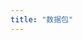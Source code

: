 ```yaml
---
title: "数据包"
---
```

<!-- 
# Data Pack

[[toc]]

MineColonies allows modifications of many features using data packs, including player and worker recipes, loot tables, and mob drops. This allows broad expansion by players or modpack makers to support other mods, design choices, forms of progression, or styles of play. For general information on Minecraft data packs, [see the Minecraft wiki](<https://minecraft.wiki/w/Data_Pack>).

Data packs exist as part of a world, and they must be [installed](https://minecraft.wiki/w/Tutorials/Installing_a_data_pack) on each world.

## Concepts

Data packs are one or more files in the JSON format, stored within a folder or a zip file. Despite their names, these are text files, and can be opened with text editors. Note that Windows will, by default, hide the extension of known files, and this [should be changed](https://support.microsoft.com/en-us/windows/common-file-name-extensions-in-windows-da4a4430-8e76-89c5-59f7-1cdbbc75cb01) to avoid accidentally appending .txt to the file name. Avoid using a rich text editor like WordPad or Microsoft Word, which may insert additional formatting into the file. On Windows, simple text editors like Notepad, NotePad++, or WattPad are more useful for making small numbers of these files, and development environments like IntelliJ may be worth installing if creating many JSONs.

The JSON format is both generous and fastidious. It does not particularly care if you add extra fields, but it will choke on a missing comma or brace. Minecraft will report the file and location of a JSON error in the error log, but it may also be useful to check files in a JSON validator tool, colloqually known as a [linter](https://jsonlint.com/), as you create them. The JSON format will accept most characters, though the double-quotes (<code>"</code>) and backslash (<code>\</code>) characters must first be 'escaped' by prefixing them with a backslash (such that <code>"</code> becomes <code>\"</code> and <code>\\</code> becomes <code>\\</code>).

For most users, looking at other similar JSONs will be the fastest way to get started. For those interested in the specific rules of the format, [see here](https://www.json.org/json-en.html).

The data pack folder or zip file can be any valid file name, and will be used to determine the name of the data pack. This folder or zip file must contain in its root level a file named **pack.mcmeta**, [with a specific format](<https://minecraft.wiki/w/Data_Pack#pack.mcmeta>). It is strongly encouraged to provide a distinct name and description for your data pack: this will show up as a tooltip from the in-game interfaces and /datapack list command. To act as a data pack, this should also contain a "data" directory.

Each folder within that "data" directory acts as a different **namespace**. Most mods have their own namespaces; for MineColonies, this is "minecolonies". As a rule, all folders and files within a datapack, including the namespace folders, **must** have names consisting solely of lowercase alphanumeric characters, underscores (`_`), dashes (-), and/or dots (.). Any other characters, including uppercase letters, will cause Minecraft to fail to load the data pack, and give a largely unhelpful error. Completely empty names are considered legal and read, but not all mods will support them.

<p style="font-size:12pt;text-align:center"><b>Data packs are very picky. A single misplaced comma, missing quotation mark, or invalid file name will give an error. If a file doesn't seem to be applying, or a datapack is giving errors on world load, check your file's formatting first.</b></p>
Files that exactly match the namespace, directory, and name of a file from vanilla Minecraft, a mod, or another data pack will either completely override or merge with that other JSON, depending on the file's type. A data pack can have multiple namespace directories, and the most common approach is to use a mod's namespace when directly overriding an existing JSON from vanilla or a mod, and a unique namespace when adding or modifying content or modifying another data pack. It's encouraged to add to the <code>forge</code> and <code>minecraft</code> namespaces only when adding to or modifying vanilla or forge defaults, to use the <code>minecolonies</code> namespace when modifying existing MineColonies files, and to use your own namespace when adding new types, or completely removing a crafter recipe or research.

### Terminology

| Keyword           | Explanation                                                                                                                                                                                                                                                                                                                                                                                                                                      |
|-------------------|--------------------------------------------------------------------------------------------------------------------------------------------------------------------------------------------------------------------------------------------------------------------------------------------------------------------------------------------------------------------------------------------------------------------------------------------------|
| Resource Location | The common word for Mojang's [Namespaced IDs](https://minecraft.wiki/w/Namespaced_ID#Namespaces). A string of format <code>namespace:path</code>, with strict limitations on allowed characters, all lower-case, and only one colon (:). Used heavily in newer versions of Minecraft to uniquely identify nearly everything.                                                                                                             |
| Namespace         | The first half of a Resource Location, before the colon (:). In <code>minecraft:cobblestone</code>, "minecraft" is the namespace. Commonly used namespaces are "minecraft", "forge", and "minecolonies". Modpack makers may want to select their own namespace to avoid potential conflicts. In data packs, namespaces are derived from the names of the folders at the top level within the "data" directory.                                   |
| Data Location     | The internal location within namespaces that Minecraft and mods examine for specific uses, such as <code>tags/blocks</code> for Block Tags, or <code>crafterrecipes</code> for Crafter Recipes. Only JSONs within a known data location are applied by Minecraft or Minecraft mods, and Data Locations control how these JSONs apply and what format is expected. Relevant Data Locations are described in more detail throughout this document. |
| Path              | The second half of a Resource Location, after the colon (:). In <code>minecraft:cobblestone</code>, "cobblestone" is the path. In data packs, Paths are derived from the folders and filenames within a specific Data Location. <code>data/minecraft/tags/items/cobblestone.json</code> will have a namespace of "minecraft", a Data Location of "tag/items", a path of "cobblestone".                                                           |
| Type              | The supported format for a specific context. Includes Objects, Arrays, Strings, Booleans, Integers, and Doubles.                                                                                                                                                                                                                                                                                                                                 |
| Object            | In the context of the JSON standard, a group of key-value pairs held together by a pair of curly brackets (<code>{ }</code>). All JSON files must be a JSON Object, and name-value pairs may use an Object as a value.                                                                                                                                                                                                                           |
| Array             | In the context of the JSON standard, a group of value types held together by a pair of square brackets(<code>[ ]</code>). JSON Arrays may contain multiple Values, or multiple Objects, but not name-value pairs directly.                                                                                                                                                                                                                       |
| String            | A set of characters. In JSON, strings must always be within quotation marks (<code>" "<code>).                                                                                                                                                                                                                                                                                                                                                   |
| Boolean           | The values <code>true</code> or <code>false</code>, not contained within quotation marks.                                                                                                                                                                                                                                                                                                                                                        |
| Integer           | A whole number. For this document, between positive and negative two billion, not contained within quotation marks. You generally won't use numbers that high.                                                                                                                                                                                                                                                                                   |
| Double            | A number, including decimal numbers, not contained within quotation marks.                                                                                                                                                                                                                                                                                                                                                                       |
| Name-Value Pair   | In the context of the JSON standard, a string key and an matching value, usually in the format <code>"name": value</code>. Name-value pairs that are not the last name-value pair in an Object must be separated by a comma (<code>,</code>).                                                                                                                                                                                                    |
| Name              | In the context of the JSON standard, the left half of a name-value pair. Must be a String. Only one occurance of a name will be read in a single object's top level, usually the first, though sibling in an array or descendants in objects may hold the same Name.                                                                                                                                                                             |
| Value             | In the context of the JSON standard, the right half of a name-value pair. May be any type that matches the context. Values within quotation marks (<code>" "</code>) are treated as Strings.                                                                                                                                                                                                                                                     |
| Translation Key   | A specially formatted string, which will attempt to be processed through the Minecraft translation file. If the client language file contains a matching Name, substitutes the corresponding Value, otherwise, presents the key to the user directly.                                                                                                                                                                                            |

### Example Folder Layout

A complex data pack can have many files across many types in many namespaces, as shown below. Smaller data packs consisting of tweaks or settings changes may only have two or three files.

<img src="../../assets/images/misc/datapack_example.png" class="img-fluid mx-auto" alt="Example Complex Data Pack Layout">

<p style="font-size:12pt;text-align:center"><b>The pack.mcmeta file is mandatory, and Minecraft will not load a data pack without one, or with an improperly formatted one.</b></p>

For Minecraft 1.16, a typical pack.mcmeta file looks like this:

{% highlight json linenos %}
{
  "pack": {
    "pack_format": 6,
    "description": "Rename To Your Preferences"
  }
}
{% endhighlight %}

The <code>"description"</code>'s value is displayed to the user as an in-game title for the data pack, so it's best to make it descriptive and unique.

## Tags

 **Tags** are a vanilla Minecraft feature, used to give properties to specific items (if within the <code>tags\items</code> directory) or blocks (if within <code>tags\blocks</code> directory). Item tags also used for Ore Dictionary behaviors. Tags apply a property based on the file name: <code>\data\minecolonies\tags\blocks\concrete.json</code> applies a <code>#minecolonies:concrete</code> tag to all blocks matching the Resource Locations contained within it or within Block Tags matching that Resource Location, and that <code>#minecolonies:concrete</code> block tag determines what materials a {% worker_link concretemixer %} can mine.

 All Tag JSONs operate in **merge** mode by default. They can instead override, removing any other blocks or items from JSONs matching that name that were loaded first. To use override mode, you must explicitly set <code>"replace" : true</code> in addition to the <code>"values" : </code> name-value pair. This <code>"replace"</code> name is not mandatory for merge mode, but for ease of readability, it's strongly encouraged to use <code>"replace" : false </code> if intentionally adding to existing Tags.

 The only other supported name-value pair for a Tag JSON is the <code>"value":</code> Name. This accepts an Array of identifiers or tags as individual Resource Location strings. These string must contain the namespace and an item identifier in resource location format, matching either a single object of that tag's type, or another Tag prefixed by the # symbol. Missing or mistyped targets may cause the file to be ignored, or for Minecraft to throw an error on world load. Use the Advanced Tooltip functionality (F3 + H) in Minecraft to turn on display of Resource Locations in item tooltips for help finding specific strings.

 A typical tag file to add cobblestone and every type of vanilla anvil to a Tag would thus look like:

{% highlight json linenos %}
{
    "replace": false,
    "values": [
      "minecraft:cobblestone",
      "#minecraft:anvil"
    ]
}
{% endhighlight %}

**While this example works for both Blocks and Items, it's a rare exception. Block Tags and Item Tags are entirely different things, and while some Block Tags have Item Tag equivalents, many do not. Some mods will *only* use Item Tags or Block Tags; some items, even vanilla items, have different Resource Locations when in Item form than in Block form.**

### Block Tags

 **Block Tags** are loaded in the <code>tags/blocks</code> directory. MineColonies reads the following Block Tags:

| Namespace                 | Block Tag                        | Effect                                                                                                                                                         |
|---------------------------|----------------------------------|----------------------------------------------------------------------------------------------------------------------------------------------------------------|
| <code>minecolonies</code> | <code>concrete</code>            | Blocks that a {% worker_link concretemixer %} can mine.                                                                                                        |
| <code>minecolonies</code> | <code>decoblocks</code>          | Blocks that are not replaced by builders during construction phases.                                                                                           |
| <code>minecolonies</code> | <code>indestructable</code>      | Blocks that can't be destroyed. Prevents these blocks from being overwritten by Survival Build Tools, and has special considerations for colonist pathfinding. |
| <code>minecolonies</code> | <code>orechanceblocks</code>     | Blocks that which will have a low chance of dropping extra ores when mined by a {% worker_link miner %}.                                                       |
| <code>minecolonies</code> | <code>pathblocks</code>          | Colonists walk faster on and preferentially follow roads made of these blocks.                                                                                 |
| <code>minecolonies</code> | <code>protectionexception</code> | Blocks that can be used, or alt-clicked, within a [colony's protection range](../../source/systems/protection), even by neutral or enemy players.              |
| <code>forge</code>        | <code>dirt</code>                | Blocks that can be used as farmland by {% worker_link farmer %}.                                                                                               |
| <code>minecraft</code>    | <code>beds</code>                | Blocks that can be used by colonists to rest, if included in a schematic.                                                                                      |
| <code>minecraft</code>    | <code>doors</code>               | Used for pathfinding.                                                                                                                                          |
| <code>minecraft</code>    | <code>leaves</code>              | Used to determine eligible trees for the {% worker_link forester %}.                                                                                           |
| <code>minecraft</code>    | <code>logs</code>                | Used to determine eligible trees for the {% worker_link forester %}.                                                                                           |
| <code>minecraft</code>    | <code>shroomlight</code>         | Used to determine eligible trees for the {% worker_link forester %}.                                                                                           |
| <code>minecraft</code>    | <code>wart_blocks</code>         | Used to determine eligible trees for the {% worker_link forester %}.                                                                                           |

### Item Tags

 Item Tags are loaded in the <code>tags\items</code> directory. MineColonies reads the following Item Tags:

| Namespace                 | tags\\items                             | Effect                                                                                                                                                                                  |
|---------------------------|-----------------------------------------|-----------------------------------------------------------------------------------------------------------------------------------------------------------------------------------------|
| <code>minecolonies</code> | <code>breakable_ore</code>              | (1.18+ only) Items with this tag are processed by the smelter using fortune                                                                                                             |
| <code>minecolonies</code> | <code>compostables</code>               | Items that can be placed into a Composter, and give moderate compost.                                                                                                                   |
| <code>minecolonies</code> | <code>compostables_poor</code>          | Items that can be placed into a Composter, and give little compost.                                                                                                                     |
| <code>minecolonies</code> | <code>compostables_rich</code>          | Items that can be placed into a Composter, and give a lot of compost.                                                                                                                   |
| <code>minecolonies</code> | <code>concrete_powder</code>            | Crafted and placed by a {% worker_link concretemixer %}                                                                                                                                 |
| <code>minecolonies</code> | <code>florist_flowers</code>            | Grown by the {% worker_link florist %}, if they have a valid block form, at building level 3 or higher.                                                                                 |
| <code>minecolonies</code> | <code>fungi</code>                      | Items that can be grown by a {% worker_link forester %} on Warped Nylium or Crimson Nylium.                                                                                             |
| <code>minecolonies</code> | <code>meshes</code>                     | Items that can be held as meshes by a {% worker_link sifter %}. This only allows the Sifter to use the tool, it does not add benefits to doing so. See CrafterRecipes for more details. |
| <code>minecolonies</code> | <code>raw_ore</code>                    | (1.18+ only) Items with this tag, if processable in a furnace, can be processed at the smeltery                                                                                         |
| <code>minecolonies</code> | <code>reducible_ingredient</code>       | Items that may be reduced in cost by one, to a minimum of one, when in a colonist recipe that originally required more than one of the item.                                            |
| <code>minecolonies</code> | <code>reducible_product_excluded</code> | Output items that can never have their crafter recipe efficiency improved. Most storage blocks or reversable recipes should be in this tag, to avoid possible infinite item loops.      |
| <code>forge</code>        | <code>crops_wheat</code>                | The Baker can cook any recipe including an in this tag, if the output is a food item.                                                                                                   |
| <code>forge</code>        | <code>glass</code>                      | All items with this tag, if produces in a furnace from an item tagged with #forge:glass, can be made at the Glassblower.                                                                |
| <code>forge</code>        | <code>ores</code>                       | All items with this tag are treated as ores by the miner, and in 1.16.5, if processable in a furnace, can be processed in the smeltery.                                                 |
| <code>forge</code>        | <code>sand</code>                       | All items with this tag, if smeltable into an item tagged with #forge:glass, can be made at the Glassblower.                                                                            |
| <code>forge</code>        | <code>seeds</code>                      | Only items with this tag are valid to set in a Scarecrow, and are planted by a Farmer.                                                                                                  |
| <code>minecraft</code>    | <code>flowers</code>                    | Used by the {% worker_link beekeeper %} to breed bees.                                                                                                                                  |
| <code>minecraft</code>    | <code>fishes</code>                     | Used by the {% worker_link fisher %} to render fish on bandolier.                                                                                                                       |
| <code>minecraft</code>    | <code>leaves</code>                     | Items that Builders will place 'for free', without having in their inventory.                                                                                                           |
| <code>minecraft</code>    | <code>logs</code>                       | Recipes consisting of 75% or more this tag and #minecraft:planks can be taught to the Sawmill.                                                                                          |
| <code>minecraft</code>    | <code>planks</code>                     | Recipes consisting of 75% or more this tag and #minecraft:logs can be taught to the Sawmill. A stack is stored by the Miner.                                                            |
| <code>minecraft</code>       | <code>saplings</code>                  | Used by the Forester to grow trees.
| <code>minecraft</code>       | <code>slabs</code>                     | A stack is stored by the Miner. |
| <code>minecraft</code>       | <code>small_flowers</code>             | Grown by a building level 1 or 2 {% worker_link florist %}, if they have a valid block form, and are in #minecolonies:florist_flowers. |
| <code>minecraft</code>       | <code>wool</code>                      | Used to by the Dyer to produce white wool, if not already White Wool. |

**Some Vanilla and Forge Item Tags are very expansive, or are used by some mods in ways that might surprise you. See [list of tags](https://minecraft.wiki/w/Tag#List_of_tags) for Minecraft behaviors.**

### Crafter Item Tags

Additionally, some **Item Tags** are used to control what recipes can be taught to a worker by a player in-game. Each worker has a different set of tags. For a full list, see [here](https://github.com/ldtteam/minecolonies/tree/version/main/src/datagen/generated/minecolonies/data/minecolonies/tags/items).

| Item Tag                           | Effect                                                                                                                                                                  |
|------------------------------------|-------------------------------------------------------------------------------------------------------------------------------------------------------------------------|
| <code>x_product_excluded</code>    | Items that cannot be made by this worker. Overrides all other crafter Tags.                                                                                             |
| <code>x_product</code>             | Items that can be made by this worker.                                                                                                                                  |
| <code>x_ingredient_excluded</code> | Items that cannot be used to craft by this worker, unless the recipe product is in <code>x_product</code>.                                                              |
| <code>x_ingredient</code>          | Items that can be used to craft by this worker, unless the ingredient is in <code>x_ingredient_excluded</code>, or the recipe output is in <code>x_product.json</code>. |

A few colonists have other hard-coded rules that are not dependent on tags. The {% worker_link blacksmith %} can make all tools, swords, armor, hoes, and shields. {% worker_link cook %} will always accept recipes for items that have valid foods as results.

## Crafter Recipes

While Item Tags determine the recipes that workers can be taught, colonists can also automatically learn special **Crafter Recipes**. These recipes can be different than those available to the player or even reflect items that can't be made in any other way. Unlike Tags, Crafter Recipes can and must hold a large number of properties, some containing arrays or objects of properties themselves. Supported properties include:

| Crafter Recipe Key Name            | Object Name          | Type             | Description                                                                                                                                                                                                                                                                         |
|------------------------------------|----------------------|------------------|-------------------------------------------------------------------------------------------------------------------------------------------------------------------------------------------------------------------------------------------------------------------------------------|
| <code>"type"</code>                |                      | string           | <code>"recipe"</code> to add a recipe, and <code>"remove"</code> to disable one.                                                                                                                                                                                                    |
| <code>"crafter"</code>             |                      | string           | The name of the worker who will learn the recipe. Mandatory.                                                                                                                                                                                                                        |
| <code>"inputs"</code>              |                      | Array Of Objects | The <code>"item"</code>s and <code>"count"</code>s of the required input items that will be consumed for the recipe.                                                                                                                                                                |
|                                    | <code>"item"</code>  | string           | The Resource Location identifier of an item consumed by the recipe.                                                                                                                                                                                                                 |
|                                    | <code>"count"</code> | integer          | The number of that item consumed by default. If not present, defaults to 1.                                                                                                                                                                                                         |
| <code>"result"</code>              |                      | string           | The Resource Location identifier of the item the recipe produces.                                                                                                                                                                                                                   |
| <code>"count"</code>               |                      | integer          | The count of <code>"result"</code> items that should be returned. If not present, defaults to 1.                                                                                                                                                                                    |
| <code>"loot-table"</code>          |                      | string           | The Resource Location of a [loot table](https://minecraft.wiki/w/Loot_table), used for outputs that require some randomization.                                                                                                                                            |
| <code>"additional-output"</code>   |                      | Object           | The <code>"item"</code> and <code>"count"</code> of a single additional output item.                                                                                                                                                                                                |
|                                    | <code>"item"</code>  | string           | The Resource Location identifier of an item consumed by the recipe.                                                                                                                                                                                                                 |
|                                    | <code>"count"</code> | integer          | The number of that item consumed by default. If not present, defaults to 1.                                                                                                                                                                                                         |
| <code>"alternative-output"</code>  |                      | Array Of Objects | Contains the <code>"item"</code> and <code>"count"</code> of alternative output items. These consume the same inputs, share the same "loot-table", and return the same "additional-output" as the main recipe, but produce a different result on demand through the Request System. |
|                                    | <code>"item"</code>  | string           | The Resource Location identifier of an item consumed by the recipe.                                                                                                                                                                                                                 |
|                                    | <code>"count"</code> | integer          | The number of that item consumed by default. If not present, defaults to 1.                                                                                                                                                                                                         |
| <code>"intermediate"</code>        |                      | string           | The Resource Location identifier of a block required to craft the item, typically a furnace.                                                                                                                                                                                        |
| <code>"research-id"</code>         |                      | string           | The Resource Location identifier of a research that is automatically learned after the colony has a research completed, if all other requirements are met.                                                                                                                          |
| <code>"not-research-id"</code>     |                      | string           | The Resource Location identifier of a research that automatically causes the recipe to be unlearned. Most commonly used to replace a default recipe.                                                                                                                                |
| <code>"min-building-level"</code>  |                      | integer          | The minimum building level, inclusive, at which the recipe may be automatically learned, if all other requirements are complete.                                                                                                                                                    |
| <code>"max-building-level"</code>  |                      | integer          | The building level where the recipe will be automatically unlearned, if the building meets or exceeds it.                                                                                                                                                                           |
| <code>"must-exist"</code>          |                      | boolean          | A special requirement. If a recipe matching the output exists, automatically adds all <code>"alternative-output"</code> as recipes.                                                                                                                                                 |
| <code>"show-tooltip"</code>        |                      | boolean          | If true, displays the building that can craft the recipe, as well as any requirements to unlock the recipe, as a tooltip for the item.                                                                                                                                              |
| <code>"recipe-id-to-remove"</code> |                      | string           | A Resource Location of a different crafter recipe to remove, preventing buildings from learning it. Requires <code>"type":"remove"</code>. All other properties are ignored. Example: <code>"recipe-id-to-remove": "minecolonies:blacksmith/platearmorchestplate"</code>.           |

On existing worlds, removing a Crafter Recipe through data packs will automatically remove it from existed constructed buildings that have learned it.

For example crafter recipes, and their canonical names, see GitHub [here](https://github.com/ldtteam/minecolonies/tree/version/main/src/main/resources/data/minecolonies/crafterrecipes) and [here](https://github.com/ldtteam/minecolonies/tree/version/main/src/datagen/generated/minecolonies/data/minecolonies/crafterrecipes).

## Player Recipes

**Player Recipes** can be added by data packs using vanilla features, by adding to the <code>recipes</code> Data Location. See the [Minecraft wiki](https://minecraft.wiki/w/Recipe) for details, and the [GitHub for MineColonies default recipes](https://github.com/ldtteam/minecolonies/tree/version/main/src/main/resources/data/minecolonies/recipes).

## Loot Tables

**Loot Tables** control a variety of item drop behaviors, and can be used to add randomized chance to Crafter Recipes. They are loaded from <code>loot_tables</code>. See the [Minecraft wiki](https://minecraft.wiki/w/Loot_table) for technical details, and the GitHub for some MineColonies default loot tables [here](https://github.com/ldtteam/minecolonies/tree/version/main/src/main/resources/data/minecolonies/loot_tables) and [here](https://github.com/ldtteam/minecolonies/tree/version/main/src/datagen/generated/minecolonies/data/minecolonies/loot_tables).

## Research Customization

The [Research System](../../source/systems/research) used by the {% building_link university %}  can be lightly tweaked or heavily modified through the use of data packs in MineColonies versions 0.14.0 or higher. For the default research data and example files, see [the GitHub](https://github.com/ldtteam/minecolonies/tree/version/main/src/datagen/generated/minecolonies/data/minecolonies/researches). Researches consist of three components: the branch that contains the research, the research itself, and the research effect.

### Branches

Branches are the groups of research, such as "Civilian" or "Combat". Branch files must contain one of <code>"branch-name"</code> or <code>"base-time"</code>.

| Branch Key Name            | Type                                  | Description                                                                                                                                                                                                                                                                                                                                                                                                                                                                                                                                                                                      |
|----------------------------|---------------------------------------|--------------------------------------------------------------------------------------------------------------------------------------------------------------------------------------------------------------------------------------------------------------------------------------------------------------------------------------------------------------------------------------------------------------------------------------------------------------------------------------------------------------------------------------------------------------------------------------------------|
| <code>"branch-name"</code> | string                                | The displayed name of the branch, presented to the user. May be a Translation Key. If not present, defaults to a Translation Key of the format <code>com.<namespace>.research.<path>.name</code>                                                                                                                                                                                                                                                                                                                                                                                                 |
| <code>"subtitle"</code>    | string                                | A subtitle for the branch, displayed on mouseover. May be a Translation Key. Optional.                                                                                                                                                                                                                                                                                                                                                                                                                                                                                                           |
| <code>"branch-type"</code> | string                                | An override for more specialized research branches. For now, <code>"unlockables"</code> disables research level checks. Otherwise, sets to default behavior. Optional.                                                                                                                                                                                                                                                                                                                                                                                                                           |
| <code>"base-time"</code>   | double                                | A numeric multiplier applied to research time for all researches on the branch. Larger numbers take more time; lower numbers take less time. Very low values may make time estimates in-accurate. Defaults to 1.0; numbers below 0.0 or above 10 may behave poorly.                                                                                                                                                                                                                                                                                                                              |
| <code>"sortOrder"</code>   | integer                               | Controls the vertical position of the branch on the University GUI. Lower numbers are placed first on the list, while higher numbers are placed closer to the bottom of the list. Optional.                                                                                                                                                                                                                                                                                                                                                                                                      |
| <code>"hidden"</code>      | boolean                               | If true, and if all primary researches on the branch are hidden, prevents access to the branch from the University window. If <code>"branch-type"</code> is set to <code>"unlockables"</code>, also prevents display of the branch; otherwise, provides a tooltip describing how unlock the branch's primary researches. Optional, defaults to false.                                                                                                                                                                                                                                            |
| <code>"remove"</code>      | boolean or string or Array of Strings | Removes a research branch, and all research on that branch, regardless of the source. May cause data loss if applied to an existing world. If a string, removes all research with a branch of the Resource Location in that string. If an array of strings, removes all researches for all researches with branches matching any of the Resource Locations. If boolean and true, removes all Researches with branches matching the Resource Location of the JSON itself; this form is discouraged for cases where other data packs may apply, as it may be conflicted by those other data packs. |

### Research

Researches are the individual components of a branch. Branches must have at least one present research to be displayed to the user.

| Research Key Name              | Object Key Name                       | Type       | Description |
| ------------------------------ | ---------- ---------------------------| ---------- | ----------- |
| <code>"name"</code>            |                                       | string     | The displayed name of the research, presented to the user. May be a Translation Key. If not present, defaults to <code>com.<namespace>.research.<path>.name</code> |
| <code>"subtitle"</code>        |                                       | string     | A subtitle for the branch, displayed on mouseover. May be a Translation Key. Optional. |
| <code>"branch"</code>          |                                       | string     | A Resource Location of the branch for the Research. Used to check for Branch JSONs, and to connect to other research. |
| <code>"subtitle"</code>        |                                       | string     | A subtitle for the branch, displayed on mouseover. May be a Translation Key. Optional. |
| <code>"parentResearch"</code>  |                                       | string     | The Resource Location for a parent Research, which must be completed before this research may be unlocked. Required for Research of a level greater than 1. Must be on the same Branch as this research. |
| <code>"researchLevel"</code>   |                                       | integer    | The Research Level of the research. Unless set to <code>"branch-type":"unlockables"</code>, requires a University of equal or greater level to begin researches of levels 1 through 5, and only allows one level 6 research to be completed at a time. Defaults to 1 if not present. If above level 1, must have a valid parent one level lower. |
| <code>"sortOrder"</code>       |                                       | integer    | Controls the vertical position of the branch on the Research Tree GUI. Lowers numbers are placed higher up, while higer numbers are placed closer to the bottom. Optional, only applies to research with siblings. |
| <code>"exclusiveChildResearch"</code> |                                | boolean    | If true and the research has more than one descendant research, allows completion of only one of those researches at a time. Optional, defaults to false. |
| <code>"no-reset"</code>        |                                       | boolean    | If true, prevents undoing the research. Defaults to false, has no effect if the research is already unresettable. |
| <code>"hidden"</code>          |                                       | boolean    | If true, does not display the research until its requirements are fulfilled. Defaults to false, has no effect if the research has no requirements or only has item costs. |
| <code>"autostart"</code>       |                                       | boolean    | If true, and the research has no item costs, begins the research automatically once its requirements are fulfilled. If the research has item costs, notifies logged-in players that it is available to begin. Defaults to false. |
| <code>"instant"</code>         |                                       | boolean    | If true, attempts to instantly (or within 30 seconds) complete the research after it has been begun. Defaults to false. |
| <code>"requirements"</code>    |                                       | Array Of Objects | Contains all of the requirements that must be fulfilled to unlock the recipe. |
|                                | <code>"item"</code>                   | string     | A Resource Location of an item consumed to begin the research. Multiple Item Objects are supported, though having more than 5 may display poorly on some monitors. Optionally pairs with "quantity". Items without NBT data match any NBT variant, but do require the item to be undamaged. |
|                                | <code>"quantity"</code>               | integer    | A number of items to be consumed. Pairs with "item", defaults to 1. |
|                                | <code>"building"</code>               | string     | A specific building that must be present in the colony. Normal "building" requirements combine the levels from multiple of the same building type. Optionally pairs with "level", otherwise defaults to level 1. |
|                                | <code>"mandatory-building"</code>     | string     | A specific building that must be present in the colony, with at least one occurence at least at the specifed level. Optionally pairs with "level", otherwise defaults to level 1. |
|                                | <code>"alternate-building"</code>     | string     | A specific building to be added to the list of alternate-buildings. At least one of the alternate-buildings must be present in the colony to begin research. Optionally pairs with "level", otherwise defaults to level 1. Acts like "building" if only one <code>alternate-building</code> object is present. |
|                                | <code>"level"</code>                  | integer    | Specifies a building level. Pairs with <code>building</code>, <code>mandatory-building</code>, and <code>alternate-building</code>, otherwise has no effect. If not present for those requirements, defaults to 1. |
|                                | <code>"research"</code>               | string     | A specific Research by Resource Location that must be completed to unlock this research. Unlike, <code>parentResearch</code>, can be on another branch, or of any research level. |
| <code>"effects"</code>         |                                       | Array Of Objects | Contains all of the effects of the research. Can be empty, either for research with no effects or for research that only unlocks crafterrecipes, or contain one or more Objects. |
|                                | <code>"string": integer</code>        | Name-Value Pair | The Research Effect Identifier as a Resource Location, followed by the level of the effect as an integer. If the level exceeds the maximum level of the effect, defaults to the maximum level. If no matching effect is found, applies a default strength of 6, enough to unlock a building completely. |
| <code>"remove"</code>          | boolean or string or Array of Strings | Removes a research, regardless of the source. May cause data loss if applied to an existing world. If a string, removes any research matching the Resource Location in that string. If an array of strings, removes all researches matching any of the Resource Locations. If boolean and true, removes Research matching the Resource Location of the JSON itself; this form is discouraged for cases where other data packs may apply, as it may be conflicted by those other data packs. |
{% comment %}
| <code>"icon"</code>            |                                       | string     | An icon displayed over completed research. Must be the Resource Location of an item, or a valid texture. Optional. |
{% endcomment %}

### Research Effects

Research Effects describe the actual impact and strength of that impact on the colony, players, or colonists. All Research Effects have an automatically generated effect strength 0 at level 0. If no other levels are defined, defaults to level one having a strength of 5, enough to unlock all levels of a building.

| Effect Key Name         | Type             | Description                                                                                                                                                        |
|-------------------------|------------------|--------------------------------------------------------------------------------------------------------------------------------------------------------------------|
| <code>"effect"</code>   | any              | Required to treat the file as a research effect.                                                                                                                   |
| <code>"name"</code>     | string           | The display name of the effect, shown on mouseover. May be a Translation Key. If not present, defaults to <code>com.<namespace>.research.<path>.description</code> |
| <code>"subtitle"</code> | string           | The subtitle of the effect, shown on mouseover. May be a Translation Key. Optional.                                                                                |
| <code>"levels"</code>   | Array Of Doubles | The effect strengths of the research, by level. If not present, defaults to one level of strength 5.                                                               |

#### MineColonies Research Effects

For now, Research Effects must have a corresponding code effect, as listed below. Suggested ranges give guidelines assuming a modpack includes no significant balance reworks.

| Effect Resource Location                              | Suggested Range  | Description                                                                                                                                                   |
|-------------------------------------------------------|------------------|---------------------------------------------------------------------------------------------------------------------------------------------------------------|
| "minecolonies:effects/archerdamageaddition"           | -2 to 10         | Increases damage by Archer Guards.                                                                                                                            |
| "minecolonies:effects/citizeninvslotsaddition"        | 0, 9, 18, and 27 | Increases the number of inventory slots for colonists.                                                                                                        |
| "minecolonies:effects/citizencapaddition"             | -21 to 475       | Increases the total number of colonists that may be active at a time above 25. Does not override serverconfig maximum.                                        |
| "minecolonies:effects/enhancesgatedurabilityaddition" | -4 to 20         | Increases the durability of MineColonies Gates when attacked by raiders.                                                                                      |
| "minecolonies:effects/fleeingspeedaddition"           | 0 to 5           | Applies a Speed potion effect to injuried Guards when they flee for ten ticks, of Speed level equal to strength.                                              |
| "minecolonies:effects/healingsaturationlimitaddition" | 0 to 20          | **Reduces** the required saturation before a colonist gets a bonus to regeneration rate.                                                                      |
| "minecolonies:effects/healthaddition"                 | -12 to 20        | Increases colonist max health.                                                                                                                                |
| "minecolonies:effects/meleedamageaddition"            | -3 to 10         | Increases Knight Guard damage.                                                                                                                                |
| "minecolonies:effects/workingdayhaddition"            | -2 to 2          | Increases the working day period for Worker Colonists.                                                                                                        |
| "minecolonies:effects/archerarmormultiplier"          | -0.8 to 2        | Increases Archer Guard armor damage reduction.                                                                                                                |
| "minecolonies:effects/armordurabilitymultiplier"      | 0 to 4           | Increases effective armor durability of all Guards (and other colonists that can wear armor).                                                                 |
| "minecolonies:effects/blockattacksmultiplier"         | 0 to 1           | Increases Knight Guard rate of successfully blocking attacks.                                                                                                 |
| "minecolonies:effects/blockbreakspeedmultiplier"      | -0.8 to 5        | Increases the Block Break speed of Miners and Builders.                                                                                                       |
| "minecolonies:effects/blockplacespeedmultiplier"      | -0.8 to 5        | Increases the Block Place speed of Miners and Builders.                                                                                                       |
| "minecolonies:effects/doublearrowsmultiplier"         | 0 to 1           | Applies a chance of Multishot effect on Archer Guards.                                                                                                        |
| "minecolonies:effects/farmingmultiplier"              | 0 to 1           | Applies a chance to get additional crops from farming.                                                                                                        |
| "minecolonies:effects/fleeingdamagemultiplier"        | -3.0 to 3.0      | Reduces damage suffered by low-health colonists when fleeing from attackers.                                                                                  |
| "minecolonies:effects/growthmultiplier"               | -0.8 to 5        | Increases rate children mature.                                                                                                                               |
| "minecolonies:effects/happinessmultiplier"            | -0.5 to 3.0      | Increases colonist Happiness.                                                                                                                                 |
| "minecolonies:effects/levelingmultiplier"             | -1 to 3.0        | Increases the rate colonists gain experience.                                                                                                                 |
| "minecolonies:effects/meleearmormultiplier"           | -0.8 to 2        | Increases Knight Guard armor damage reduction.                                                                                                                |
| "minecolonies:effects/minimumstockmultiplier"         | -0.8 to 5        | Increases the number of minimum stock a building can have simultaneously.                                                                                     |
| "minecolonies:effects/moreoresmultiplier"             | -0.8 to 5        | Increases chance of Miners finding additional ores when mining blocks with the <code>"#minecolonies:orechanceblocks"</code> Tag.                              |
| "minecolonies:effects/podzolchancemultiplier"         | -0.8 to 5        | Increases chance of a Composter producing Podzol when composting for dirt.                                                                                    |
| "minecolonies:effects/recipesmultiplier"              | -0.8 to 5        | Increases maximum number of recipes a building can contain.                                                                                                   |
| "minecolonies:effects/regenerationmultiplier"         | -0.8 to 3        | Increases colonist regeneration rate, if not starving.                                                                                                        |
| "minecolonies:effects/saturationmultiplier"           | -0.5 to 3        | Increases colonist Saturation from eating foods.                                                                                                              |
| "minecolonies:effects/sleeplessmultiplier"            | -5 to 1          | **Reduces** the rate Guards fall asleep when increased.                                                                                                       |
| "minecolonies:effects/teachingmultiplier"             | -0.8 to 5        | Increases student experience when learning from a Teacher as a child.                                                                                         |
| "minecolonies:effects/tooldurabilitymultiplier"       | -5 to 10         | Increases effective durability of colonist tools, including weapons.                                                                                          |
| "minecolonies:effects/walkingmultiplier"              |                  | Increases colonist walk speed.                                                                                                                                |
| "minecolonies:effects/crushing11unlock"               |                  | If above 0, allows the Crusher to produce one output item for one input.                                                                                      |
| "minecolonies:effects/consumearrowsunlock"            |                  | If above 0, allows Archer Guards to use arrows to increase damage. If they run out of arrows, they'll still fire, just for less damage. Don't think about it. |
| "minecolonies:effects/knighttauntmobsunlock"          |                  | If above 0, allows Knights to Taunt enemies, forcing most to target the Knight.                                                                               |
| "minecolonies:effects/minerfireresunlock"             |                  | If above 0, prevents any fire or lava damage to the Miner.                                                                                                    |
| "minecolonies:effects/piercingarrowsunlock"           |                  | If above 0, provides Piercing II to Archer Guards.                                                                                                            |
| "minecolonies:effects/plant2unlock"                   |                  | If above 0, allows the Plantation to have two output materials set at once.                                                                                   |
| "minecolonies:effects/platearmorunlock"               |                  | If above 0, allows the Blacksmith to make plate armor.                                                                                                        |
| "minecolonies:effects/railsunlock"                    |                  | If above 0, allows Colonists to magically summon carts and ride railways.                                                                                     |
| "minecolonies:effects/retreatunlock"                  |                  | If above 0, allows Guards to retreat if under 20% HP.                                                                                                         |
| "minecolonies:effects/shieldusageunlock"              |                  | If above 0, allows Knight Guards to use and request Shields.                                                                                                  |
| "minecolonies:effects/whirlwindabilityunlock"         |                  | If above 0, allows Knight Guards to use a Whirlwind Attack.                                                                                                   |
| "minecolonies:effects/workinginrainunlock"            |                  | If above 0, allows all workers and guards to work in rain. Has no effect if the server is set to do that anyway.                                              |

### MineColonies Building Unlocks

Research Effects may also optionally unlock a building. These reserved Resource Locations will limit, and a research using the effect is loaded. The strength of the effect determines the maximum level of upgrade that can be requested for the building: an effect of strength 1 would allow only level 1 buildings, while strength 2 would allow upgrades to level 2, and so forth. They do not validate that these unlocks are reasonable, or even that they do not require the building that they unlock.

|blockhutarchery      |blockhutbaker        |blockhutbarracks     |blockhutbeekeeper    |blockhutblacksmith |
|blockhutbuilder      |blockhutchickenherder|blockhutcitizen      |blockhutcombatacademy|blockhutcomposter  |
|blockhutconcretemixer|blockhutcook         |blockhutcowboy       |blockhutcrusher      |blockhutdeliveryman|
|blockhutdyer         |blockhutenchanter    |blockhutfarmer       |blockhutfisherman    |blockhutfletcher   |
|blockhutflorist      |blockhutglassblower  |blockhutguardtower   |blockhuthospital     |blockhutlibrary    |
|blockhutlumberjack   |blockhutmechanic     |blockhutminer        |blockhutmysticalsite |blockhutplantation |
|blockhutrabbithutch  |blockhutsawmill      |blockhutschool       |blockhutshepherd     |blockhutsifter     |
|blockhutsmeltery     |blockhutstonemason   |blockhutstonesmeltery|blockhutswineherder  |blockhuttavern     |
|blockhuttownhall     |blockhutuniversity   |blockhutwarehouse    |                     |                   |

## Citizen names

Citizen names can be changed via a datapack. For the ones already in the mod, you can look it [Github](https://github.com/ldtteam/minecolonies/blob/version/1.19/src/main/resources/data/minecolonies/citizennames) The default.json file is loaded by default, patreons have a button in the town hall to change to any of the other ones in data packs in the `citizennames` data location.

There are also sample data packs on the [citizen names](../../source/misc/customcitizennames) page

The citizen name files have the following components:

| Key Name                        | Type             | Description                                                                          |
|---------------------------------|------------------|--------------------------------------------------------------------------------------|
| <code>"parts"</code>            | integer          | `2` or `3`. This determines whether a middle letter is used in the name (if it is 3) |
| <code>"order"</code>            | string           | `"WESTERN"` or `"EASTERN"`. In case of EASTERN, the surname is shown first           |
| <code>"male_firstname"</code>   | Array of Strings | A list of the male first names                                                       |
| <code>"female_firstname"</code> | Array of Strings | A list of the female first names                                                     |
| <code>"surnames"</code>         | Array of Strings | A list of the surnames for the citizens                                              |
-->